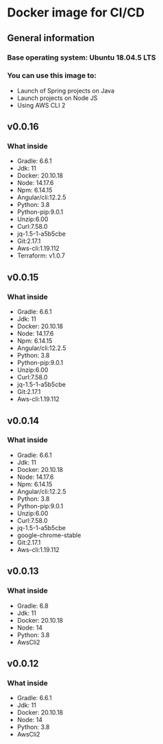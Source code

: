 # Docker image for CI/CD

## General information
### Base operating system: Ubuntu 18.04.5 LTS

### You can use this image to:
- Launch of Spring projects on Java
- Launch projects on Node JS
- Using AWS CLI 2

## v0.0.16

### What inside

- Gradle: 6.6.1
- Jdk: 11
- Docker: 20.10.18
- Node: 14.17.6
- Npm: 6.14.15
- Angular/cli:12.2.5
- Python: 3.8
- Python-pip:9.0.1
- Unzip:6.00
- Curl:7.58.0
- jq-1.5-1-a5b5cbe
- Git:2.17.1
- Aws-cli:1.19.112
- Terraform: v1.0.7

## v0.0.15

### What inside

- Gradle: 6.6.1
- Jdk: 11
- Docker: 20.10.18
- Node: 14.17.6
- Npm: 6.14.15
- Angular/cli:12.2.5
- Python: 3.8
- Python-pip:9.0.1
- Unzip:6.00
- Curl:7.58.0
- jq-1.5-1-a5b5cbe
- Git:2.17.1
- Aws-cli:1.19.112

## v0.0.14

### What inside

- Gradle: 6.6.1
- Jdk: 11
- Docker: 20.10.18
- Node: 14.17.6
- Npm: 6.14.15
- Angular/cli:12.2.5
- Python: 3.8
- Python-pip:9.0.1
- Unzip:6.00
- Curl:7.58.0
- jq-1.5-1-a5b5cbe
- google-chrome-stable
- Git:2.17.1
- Aws-cli:1.19.112

## v0.0.13

### What inside

- Gradle: 6.8
- Jdk: 11
- Docker: 20.10.18
- Node: 14
- Python: 3.8
- AwsCli2

## v0.0.12

### What inside

- Gradle: 6.6.1
- Jdk: 11
- Docker: 20.10.18
- Node: 14
- Python: 3.8
- AwsCli2


